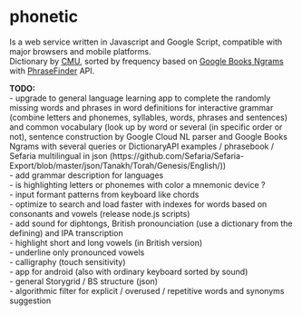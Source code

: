 # phonetic
<p>Is a web service written in Javascript and Google Script, compatible with major browsers and mobile platforms.<br/>
Dictionary by <a href="http://www.speech.cs.cmu.edu/cgi-bin/cmudict" title="Carnegie Mellon University" target="_blank"><u>CMU</u></a>, sorted by frequency based on <a href="https://books.google.com/ngrams" title="Google Books Ngrams" target="_blank"><u>Google Books Ngrams</u></a> with <a href="https://phrasefinder.io/" title="PhraseFinder" target="_blank"><u>PhraseFinder</u></a> API.</p>

<p><b>TODO:</b><br/>
- upgrade to general language learning app to complete the randomly missing words and phrases in word definitions for interactive grammar (combine letters and phonemes, syllables, words, phrases and sentences) and common vocabulary (look up by word or several (in specific order or not), sentence construction by Google Cloud NL parser and Google Books Ngrams with several queries or DictionaryAPI examples / phrasebook / Sefaria multilingual in json (https://github.com/Sefaria/Sefaria-Export/blob/master/json/Tanakh/Torah/Genesis/English/))<br/>
- add grammar description for languages<br/>
- is highlighting letters or phonemes with color a mnemonic device ?<br/>
- input formant patterns from keyboard like chords<br/>
- optimize to search and load faster with indexes for words based on consonants and vowels (release node.js scripts)<br/>
- add sound for diphtongs, British pronounciation (use a dictionary from the defining) and IPA transcription<br/>
- highlight short and long vowels (in British version)<br/>
- underline only pronounced vowels<br/>
- calligraphy (touch sensitivity)<br/>
- app for android (also with ordinary keyboard sorted by sound)<br/>
- general Storygrid / BS structure (json)<br/>
- algorithmic filter for explicit / overused / repetitive words and synonyms suggestion
</p>
